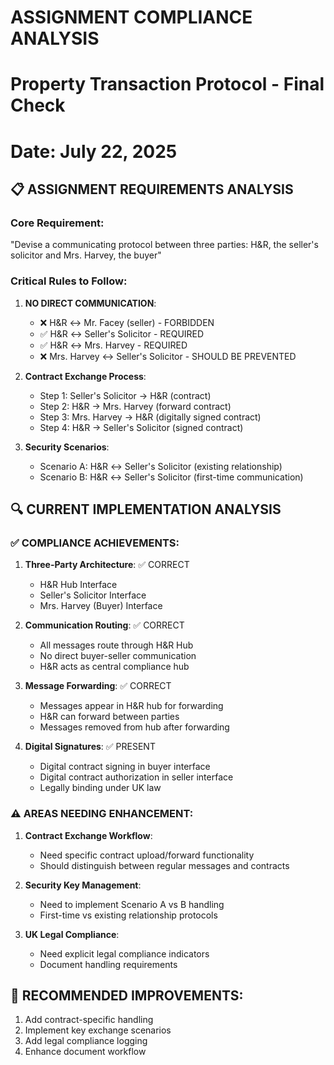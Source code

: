 # ASSIGNMENT COMPLIANCE ANALYSIS
# Property Transaction Protocol - Final Check
# Date: July 22, 2025

## 📋 ASSIGNMENT REQUIREMENTS ANALYSIS

### **Core Requirement**: 
"Devise a communicating protocol between three parties: H&R, the seller's solicitor and Mrs. Harvey, the buyer"

### **Critical Rules to Follow**:

1. **NO DIRECT COMMUNICATION**: 
   - ❌ H&R ↔ Mr. Facey (seller) - FORBIDDEN
   - ✅ H&R ↔ Seller's Solicitor - REQUIRED
   - ✅ H&R ↔ Mrs. Harvey - REQUIRED
   - ❌ Mrs. Harvey ↔ Seller's Solicitor - SHOULD BE PREVENTED

2. **Contract Exchange Process**:
   - Step 1: Seller's Solicitor → H&R (contract)
   - Step 2: H&R → Mrs. Harvey (forward contract)
   - Step 3: Mrs. Harvey → H&R (digitally signed contract)
   - Step 4: H&R → Seller's Solicitor (signed contract)

3. **Security Scenarios**:
   - Scenario A: H&R ↔ Seller's Solicitor (existing relationship)
   - Scenario B: H&R ↔ Seller's Solicitor (first-time communication)

## 🔍 CURRENT IMPLEMENTATION ANALYSIS

### ✅ COMPLIANCE ACHIEVEMENTS:

1. **Three-Party Architecture**: ✅ CORRECT
   - H&R Hub Interface
   - Seller's Solicitor Interface  
   - Mrs. Harvey (Buyer) Interface

2. **Communication Routing**: ✅ CORRECT
   - All messages route through H&R Hub
   - No direct buyer-seller communication
   - H&R acts as central compliance hub

3. **Message Forwarding**: ✅ CORRECT
   - Messages appear in H&R hub for forwarding
   - H&R can forward between parties
   - Messages removed from hub after forwarding

4. **Digital Signatures**: ✅ PRESENT
   - Digital contract signing in buyer interface
   - Digital contract authorization in seller interface
   - Legally binding under UK law

### ⚠️ AREAS NEEDING ENHANCEMENT:

1. **Contract Exchange Workflow**: 
   - Need specific contract upload/forward functionality
   - Should distinguish between regular messages and contracts

2. **Security Key Management**:
   - Need to implement Scenario A vs B handling
   - First-time vs existing relationship protocols

3. **UK Legal Compliance**:
   - Need explicit legal compliance indicators
   - Document handling requirements

## 📝 RECOMMENDED IMPROVEMENTS:

1. Add contract-specific handling
2. Implement key exchange scenarios
3. Add legal compliance logging
4. Enhance document workflow
